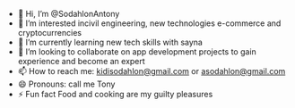 - 👋 Hi, I’m @SodahlonAntony
- 👀 I’m interested incivil engineering, new technologies e-commerce and cryptocurrencies 
- 🌱 I’m currently learning new tech skills with sayna 
- 💞️ I’m looking to collaborate on app development projects to gain experience and become an expert
- 📫 How to reach me: kidisodahlon@gmail.com or asodahlon@gmail.com
- 😄 Pronouns: call me  Tony
-  ⚡ Fun fact Food and cooking are my guilty pleasures

<!---
AntonyDevPro23/AntonyDevPro23 is a ✨ special ✨ repository because its `README.md` (this file) appears on your GitHub profile.
You can click the Preview link to take a look at your changes.
--->
